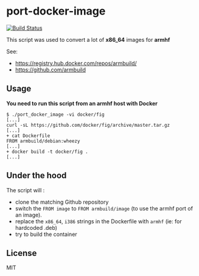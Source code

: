 # port-docker-image
[![Build Status](https://travis-ci.org/scaleway/port-docker-image.svg?branch=master)](https://travis-ci.org/scaleway/port-docker-image)


This script was used to convert a lot of **x86_64** images for **armhf**

See:

- https://registry.hub.docker.com/repos/armbuild/
- https://github.com/armbuild

Usage
-----

**You need to run this script from an armhf host with Docker**

```console
$ ./port_docker_image -vi docker/fig
[...]
curl -sL https://github.com/docker/fig/archive/master.tar.gz
[...]
+ cat Dockerfile
FROM armbuild/debian:wheezy
[...]
+ docker build -t docker/fig .
[...]
```

Under the hood
--------------

The script will :

- clone the matching Github repository
- switch the `FROM image` to `FROM armbuild/image`
  (to use the armhf port of an image).
- replace the `x86_64`, `i386` strings in the Dockerfile with `armhf`
  (ie: for hardcoded .deb)
- try to build the container


License
-------

MIT
